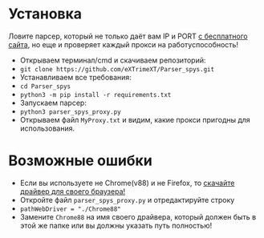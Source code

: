 # Установка
Ловите парсер, который не только даёт вам IP и PORT [с бесплатного сайта](spys.one/proxies "spys.one"), но еще и проверяет каждый прокси на работуспособность!
* Открываем терминал/cmd и скачиваем репозиторий:
* ```git clone https://github.com/eXTrimeXT/Parser_spys.git``` 
* Устанавливаем все требования: 
* ```cd Parser_spys```
* ```python3 -m pip install -r requirements.txt```
* Запускаем парсер: 
* ```python3 parser_spys_proxy.py```
* Открываем файл ```MyProxy.txt``` и видим, какие прокси пригодны для использования.
# Возможные ошибки
* Если вы используете не Chrome(v88) и не Firefox, то [скачайте драйвер для своего браузера!](https://selenium-python.readthedocs.io/installation.html "Скачать веб-драйвер")
* Откройте файл ```parser_spys_proxy.py``` и отредактируйте строку
* ```pathWebDriver = "./Chrome88"```
* Замените ```Chrome88``` на имя своего драйвера, который должен быть в этой же папке или вы должны указать путь полностью!
